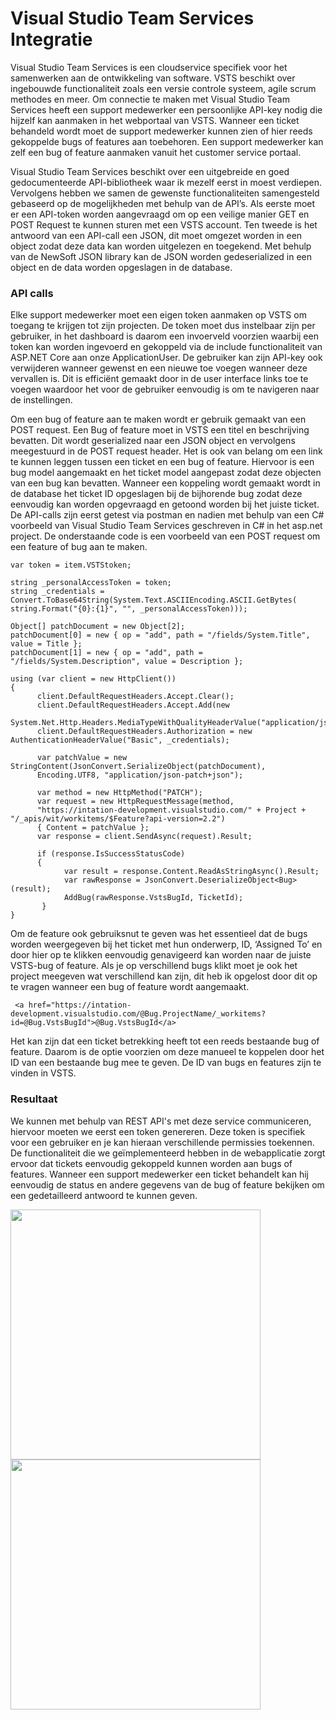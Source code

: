 # Visual Studio Team Services Integratie
Visual Studio Team Services is een cloudservice specifiek voor het samenwerken aan de ontwikkeling van software. VSTS beschikt over ingebouwde functionaliteit zoals een versie controle systeem, agile scrum methodes en meer. Om connectie te maken met Visual Studio Team Services heeft een support medewerker een persoonlijke API-key nodig die hijzelf kan aanmaken in het webportaal van VSTS. Wanneer een ticket behandeld wordt moet de support medewerker kunnen zien of hier reeds gekoppelde bugs of features aan toebehoren. Een support medewerker kan zelf een bug of feature aanmaken vanuit het customer service portaal.

Visual Studio Team Services beschikt over een uitgebreide en goed gedocumenteerde API-bibliotheek waar ik mezelf eerst in moest verdiepen. Vervolgens hebben we samen de gewenste functionaliteiten samengesteld gebaseerd op de mogelijkheden met behulp van de API’s. Als eerste moet er een API-token worden aangevraagd om op een veilige manier GET en POST Request te kunnen sturen met een VSTS account. Ten tweede is het antwoord van een API-call een JSON, dit moet omgezet worden in een object zodat  deze data kan worden uitgelezen en toegekend. Met behulp van de NewSoft JSON library kan de JSON worden gedeserialized in een object en de data worden opgeslagen in de database. 

### API calls
Elke support medewerker moet een eigen token aanmaken op VSTS om toegang te krijgen tot zijn projecten. De token moet dus instelbaar zijn per gebruiker, in het dashboard is daarom een invoerveld voorzien waarbij een token kan worden ingevoerd en gekoppeld via de include functionaliteit van ASP.NET Core aan onze ApplicationUser. De gebruiker kan zijn API-key ook verwijderen wanneer gewenst en een nieuwe toe voegen wanneer deze vervallen is. Dit is efficiënt gemaakt door in de user interface links toe te voegen waardoor het voor de gebruiker eenvoudig is om te navigeren naar de instellingen.

Om een bug of feature aan te maken wordt er gebruik gemaakt van een POST request. Een Bug of feature moet in VSTS een titel en  beschrijving bevatten. Dit wordt geserialized naar een JSON object en vervolgens meegestuurd in de POST request header. Het is ook van belang om een link te kunnen leggen tussen een ticket en een bug of feature. Hiervoor is een bug model aangemaakt en het ticket model aangepast zodat deze objecten van een bug kan bevatten. Wanneer een koppeling wordt gemaakt wordt in de database het ticket ID opgeslagen bij de bijhorende bug zodat deze eenvoudig kan worden opgevraagd en getoond worden bij het juiste ticket. De API-calls zijn eerst getest via postman en nadien met behulp van een C# voorbeeld van Visual Studio Team Services geschreven in C# in het asp.net project. De onderstaande code is een voorbeeld van een POST request om een feature of bug aan te maken.
```
var token = item.VSTStoken;

string _personalAccessToken = token;
string _credentials = Convert.ToBase64String(System.Text.ASCIIEncoding.ASCII.GetBytes(
string.Format("{0}:{1}", "", _personalAccessToken)));

Object[] patchDocument = new Object[2];
patchDocument[0] = new { op = "add", path = "/fields/System.Title", value = Title };
patchDocument[1] = new { op = "add", path = "/fields/System.Description", value = Description };

using (var client = new HttpClient())
{
      client.DefaultRequestHeaders.Accept.Clear();
      client.DefaultRequestHeaders.Accept.Add(new 
      System.Net.Http.Headers.MediaTypeWithQualityHeaderValue("application/json"));
      client.DefaultRequestHeaders.Authorization = new AuthenticationHeaderValue("Basic", _credentials);

      var patchValue = new StringContent(JsonConvert.SerializeObject(patchDocument), 
      Encoding.UTF8, "application/json-patch+json");

      var method = new HttpMethod("PATCH");
      var request = new HttpRequestMessage(method, 
      "https://intation-development.visualstudio.com/" + Project + "/_apis/wit/workitems/$Feature?api-version=2.2") 
      { Content = patchValue };
      var response = client.SendAsync(request).Result;

      if (response.IsSuccessStatusCode)
      {
            var result = response.Content.ReadAsStringAsync().Result;
            var rawResponse = JsonConvert.DeserializeObject<Bug>(result);
            AddBug(rawResponse.VstsBugId, TicketId);
       }
}

```
Om de feature ook gebruiksnut te geven was het essentieel dat de bugs worden weergegeven bij het ticket met hun onderwerp, ID, ‘Assigned To’ en door hier op te klikken eenvoudig genavigeerd kan worden naar de juiste VSTS-bug of feature. Als je op verschillend bugs klikt moet je ook het project meegeven wat verschillend kan zijn, dit heb ik opgelost door dit op te vragen wanneer een bug of feature wordt aangemaakt. 
```
 <a href="https://intation-development.visualstudio.com/@Bug.ProjectName/_workitems?id=@Bug.VstsBugId">@Bug.VstsBugId</a>
```
Het kan zijn dat een ticket betrekking heeft tot een reeds bestaande bug of feature. Daarom is de optie voorzien om deze manueel te koppelen door het ID van een bestaande bug mee te geven. De ID van bugs en features zijn te vinden in VSTS.


### Resultaat
We kunnen met behulp van REST API's met deze service communiceren, hiervoor moeten we eerst een token genereren. Deze token is specifiek voor een gebruiker en je kan hieraan verschillende permissies toekennen. De functionaliteit die we geïmplementeerd hebben in de webapplicatie zorgt ervoor dat tickets eenvoudig gekoppeld kunnen worden aan bugs of features. Wanneer een support medewerker een ticket behandelt kan hij eenvoudig de status en andere gegevens van de bug of feature bekijken om een gedetailleerd antwoord te kunnen geven.

<img src="/Images/portal/bug.png" height="400"/>
<img src="/Images/portal/ticketbug.png" height="400"/>

